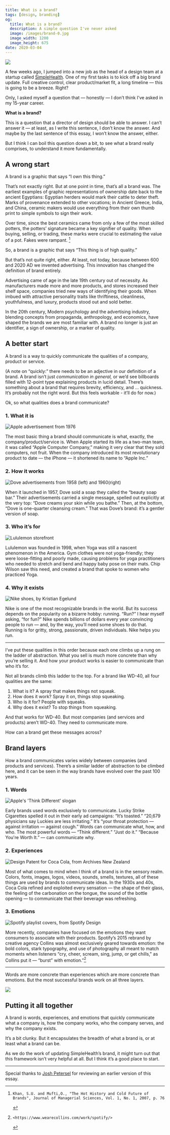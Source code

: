 ```yaml
---
title: What is a brand?
tags: [design, branding]
og:
  title: What is a brand?
  description: A simple question I've never asked
  image: /images/brand-0.jpg
  image_width: 1200 
  image_height: 675
date: 2020-03-04
---
```


![](/images/brand-0.jpg)

A few weeks ago, I jumped into a new job as the head of a design team at a startup called [SimpleHealth](https://www.simplehealth.com/). One of my first tasks is to kick off a big brand update. Full creative control, clear product/market fit, a long timeline — this is going to be a breeze. Right?

Only, I asked myself a question that — honestly — I don’t think I’ve asked in my 15-year career. 

**What is a brand?**

This is a question that a director of design should be able to answer. I can’t answer it — at least, as I write this sentence, I don’t know the answer. And maybe by the last sentence of this essay, I won’t know the answer, either.

But I think I can boil this question down a bit, to see what a brand really comprises, to understand it more fundamentally.

## A wrong start

A brand is a graphic that says “I own this thing.”

That’s not exactly right. But at one point in time, that’s all a brand was. The earliest examples of graphic representations of ownership date back to the ancient Egyptians: Egyptian herders would mark their cattle to deter theft. Marks of provenance extended to other vocations; in Ancient Greece, India, and China, ceramic makers would use everything from their own thumb print to simple symbols to sign their work.

Over time, since the best ceramics came from only a few of the most skilled potters, the potters’ signature became a key signifier of quality. When buying, selling, or trading, these marks were crucial to estimating the value of a pot. Fakes were rampant. [^1]

So, a brand is a graphic that says “This thing is of high quality.”

But that’s not quite right, either. At least, not today, because between 600 and 2020 AD we invented advertising. This innovation has changed the definition of brand entirely.

Advertising came of age in the late 19th century out of necessity. As manufacturers made more and more products, and stores increased their shelf space, companies tried new ways of identifying their goods. When imbued with attractive personality traits like thriftiness, cleanliness, youthfulness, and luxury, products stood out and sold better.

In the 20th century, Modern psychology and the advertising industry, blending concepts from propaganda, anthropology, and economics, have shaped the brands we are most familiar with. A brand no longer is just an identifier, a sign of ownership, or a marker of quality.

## A better start

A brand is a way to quickly communicate the qualities of a company, product or service.

(A note on “quickly:” there needs to be an adjective in our definition of a brand. A brand isn’t just _communication in general,_ or we’d see billboards filled with 12-point type explaining products in lucid detail. There’s something about a brand that requires brevity, efficiency, and … quickness. It’s probably not the right word. But this feels workable - it’ll do for now.)

Ok, so what qualities does a brand communicate?

### 1. What it is

![Apple advertisement from 1976](/images/brand-3.jpg)

The most basic thing a brand should communicate is what, exactly, the company/product/service is. When Apple started its life as a two-man team, it was called “Apple Computer Company,” making it very clear that they sold computers, not fruit. When the company introduced its most revolutionary product to date — the iPhone — it shortened its name to “Apple Inc.”

### 2. How it works

![Dove advertisements from 1958 (left) and 1960(right)](/images/brand-2.jpg)

When it launched in 1957, Dove sold a soap they called the “beauty soap bar.” Their advertisements carried a single message, spelled out explicitly at the very top: “Dove creams your skin while you bathe.” Then, at the bottom, “Dove is one-quarter cleansing cream.” That was Dove’s brand: it’s a gentler version of soap.

### 3. Who it’s for

![Lululemon storefront](/images/brand-4.jpg)

Lululemon was founded in 1998, when Yoga was still a nascent phenomenon in the America. Gym clothes were not yoga-friendly; they were loose-fitting and poorly made, causing problems for yoga practitioners who needed to stretch and bend and happy baby pose on their mats. Chip Wilson saw this need, and created a brand that spoke to women who practiced Yoga.

### 4. Why it exists

![Nike shoes, by [Kristian Egelund](https://unsplash.com/@kristianegelund?utm_source=unsplash&utm_medium=referral&utm_content=creditCopyText)](/images/brand-5.jpg)

Nike is one of the most recognizable brands in the world. But its success depends on the popularity on a bizarre hobby: running. “Run?” I hear myself asking, “for fun?” Nike spends billions of dollars every year convincing people to run — and, by the way, you’ll need some shoes to do that. Running is for gritty, strong, passionate, driven individuals. Nike helps you run.

---

I’ve put these qualities in this order because each one climbs up a rung on the ladder of abstraction. What you sell is much more concrete than why you’re selling it. And how your product works is easier to communicate than who it’s for.

Not all brands climb this ladder to the top. For a brand like WD-40, all four qualities are the same:

1. What is it? A spray that makes things not squeak.
2. How does it work? Spray it on, things stop squeaking.
3. Who is it for? People with squeaks.
4. Why does it exist? To stop things from squeaking.

And that works for WD-40. But most companies (and services and products) aren’t WD-40. They need to communicate more.

How can a brand get these messages across?

## Brand layers

How a brand communicates varies widely between companies (and products and services). There’s a similar ladder of abstraction to be climbed here, and it can be seen in the way brands have evolved over the past 100 years.

### 1. Words

![Apple's 'Think Different' slogan](/images/brand-6.jpg)

Early brands used words exclusively to communicate. Lucky Strike Cigarettes spelled it out in their early ad campaigns: “It’s toasted.” “20,679 physicians say Luckies are less irritating.” It’s “your throat protection — against irritation — against cough.” Words can communicate what, how, and who. The most powerful words — “Think different.” “Just do it.” “Because You're Worth It.” — can communicate why.

### 2. Experiences

![Design Patent for Coca Cola, from Archives New Zealand](/images/brand-7.jpg)

Most of what comes to mind when I think of a brand is in the sensory realm. Colors, fonts, images, logos, videos, sounds, smells, textures, all of these things are used by brands to communicate ideas. In the 1930s and 40s, Coca Cola refined and exploited every sensation — the shape of their glass, the feeling of the carbonation on the tongue, the sound of the bottle opening —  to communicate that their beverage was refreshing.

### 3. Emotions

![Spotify playlist covers, from [Spotify Design](https://spotify.design/articles/2020-02-20/designing-for-belonging-why-image-localization-matters/)](/images/brand-8.jpg)

More recently, companies have focused on the emotions they want consumers to associate with their products. Spotify’s 2015 rebrand by creative agency Collins was almost exclusively geared towards emotion: the bold colors, stark typography, and use of photography all meant to match moments when listeners “cry, cheer, scream, sing, jump, or get chills," as Collins put it — “burst” with emotion.”[^2]

---

Words are more concrete than experiences which are more concrete than emotions. But the most successful brands work on all three layers.
 
![](/images/brand-1.jpg)

## Putting it all together

A brand is words, experiences, and emotions that quickly communicate what a company is, how the company works, who the company serves, and why the company exists. 

It’s a bit clunky. But it encapsulates the breadth of what a brand is, or at least what a brand can be.

As we do the work of updating SimpleHealth’s brand, it might turn out that this framework isn’t very helpful at all. But I think it’s a good place to start.

---

Special thanks to [Josh Petersel](http://joshpetersel.com/) for reviewing an earlier version of this essay.

[^1]:	 Khan, S.U. and Mufti,O., "The Hot History and Cold Future of Brands", Journal of Managerial Sciences, Vol. 1, No. 1, 2007, p. 76

[^2]:    <https://www.wearecollins.com/work/spotify/>